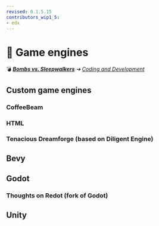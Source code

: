 ```yaml
---
revised: 0.1.5.15
contributors_wip1_5:
- edx
---
```


# 📄 Game engines

💣 ***[Bombs vs. Sleepwalkers][home]** ➔ [Coding and Development][coding]*

## Custom game engines

### CoffeeBeam

### HTML

### Tenacious Dreamforge (based on Diligent Engine)

## Bevy

## Godot

### Thoughts on Redot (fork of Godot)

## Unity

[home]: /README.md
[coding]: /coding_dev/readme.md
